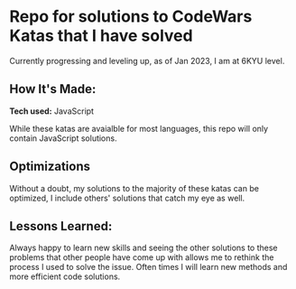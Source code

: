 # Repo for solutions to CodeWars Katas that I have solved

Currently progressing and leveling up, as of Jan 2023, I am at 6KYU level.

## How It's Made:

**Tech used:** JavaScript

While these katas are avaialble for most languages, this repo will only contain JavaScript solutions.

## Optimizations

Without a doubt, my solutions to the majority of these katas can be optimized, I include others' solutions that catch my eye as well.

## Lessons Learned:

Always happy to learn new skills and seeing the other solutions to these problems that other people have come up with allows me to rethink the process I used to solve the issue. Often times I will learn new methods and more efficient code solutions.




